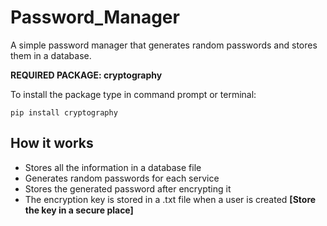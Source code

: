 # Password_Manager
A simple password manager that generates random passwords and stores them in a database.

**REQUIRED PACKAGE: cryptography**

To install the package type in command prompt or terminal:
```{r, engine='bash', count_lines}
pip install cryptography
```

## How it works
- Stores all the information in a database file
- Generates random passwords for each service
- Stores the generated password after encrypting it
- The encryption key is stored in a .txt file when a user is created **[Store the key in a secure place]**

